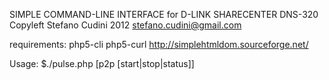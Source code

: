 SIMPLE COMMAND-LINE INTERFACE for D-LINK SHARECENTER DNS-320
Copyleft Stefano Cudini 2012
stefano.cudini@gmail.com

requirements:
php5-cli
php5-curl
http://simplehtmldom.sourceforge.net/

Usage:
	$./pulse.php [p2p [start|stop|status]]

